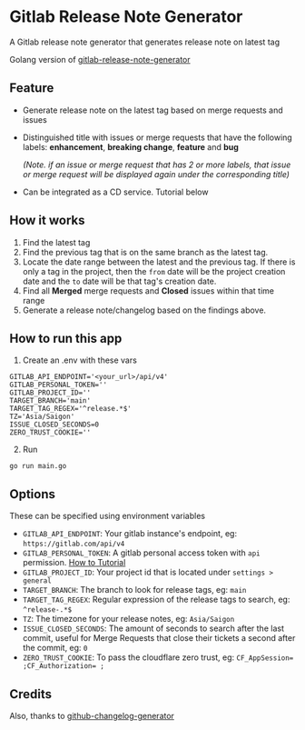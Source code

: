 # Gitlab Release Note Generator

A Gitlab release note generator that generates release note on latest tag

Golang version of [gitlab-release-note-generator](https://github.com/jk1z/gitlab-release-note-generator)

## Feature
-  Generate release note on the latest tag based on merge requests and issues
-  Distinguished title with issues or merge requests that have the following labels: **enhancement**, **breaking change**, **feature** and **bug**

   *(Note. if an issue or merge request that has 2 or more labels, that issue or merge request will be displayed again under the corresponding title)*

-  Can be integrated as a CD service. Tutorial below


## How it works
1. Find the latest tag
2. Find the previous tag that is on the same branch as the latest tag.
3. Locate the date range between the latest and the previous tag. If there is only a tag in the project, then the `from` date will be the project creation date and the `to` date will be that tag's creation date.
4. Find all **Merged** merge requests and **Closed** issues within that time range
5. Generate a release note/changelog based on the findings above.

## How to run this app

1. Create an .env with these vars
```
GITLAB_API_ENDPOINT='<your_url>/api/v4'
GITLAB_PERSONAL_TOKEN=''
GITLAB_PROJECT_ID=''
TARGET_BRANCH='main'
TARGET_TAG_REGEX='^release.*$'
TZ='Asia/Saigon'
ISSUE_CLOSED_SECONDS=0
ZERO_TRUST_COOKIE=''
```

2. Run
```
go run main.go
```


## Options

These can be specified using environment variables

* ```GITLAB_API_ENDPOINT```: Your gitlab instance's endpoint, eg: ```https://gitlab.com/api/v4```
* ```GITLAB_PERSONAL_TOKEN```: A gitlab personal access token with `api` permission. [How to Tutorial](https://docs.gitlab.com/ee/user/profile/personal_access_tokens.html)
* ```GITLAB_PROJECT_ID```: Your project id that is located under ```settings > general```
* ```TARGET_BRANCH```: The branch to look for release tags, eg: ```main```
* ```TARGET_TAG_REGEX```:  Regular expression of the release tags to search, eg: ```^release-.*$```
* ```TZ```: The timezone for your release notes, eg: ```Asia/Saigon```
* ```ISSUE_CLOSED_SECONDS```: The amount of seconds to search after the last commit,  useful for Merge Requests that close their tickets a second after the commit, eg: ```0```
* ```ZERO_TRUST_COOKIE```: To pass the cloudflare zero trust, eg: ```CF_AppSession= ;CF_Authorization= ;```


## Credits
Also, thanks to [github-changelog-generator](https://github.com/github-changelog-generator/github-changelog-generator)
